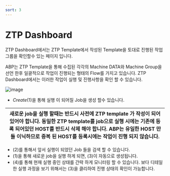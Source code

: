 ```yaml
---
sort: 3
---
```


# ZTP Dashboard
ZTP Dashboard에서는 ZTP Template에서 작성된 Template을 토대로 진행된 작업 그룹을 확인할수 있는 페이지 입니다.

ABP는 ZTP Template을 통해 수집된 각각의 Machine DATA와 Machine Group을 선언 한후 일괄적으로 작업이 진행되는 형태의 Flow를
가지고 있습니다. ZTP Dashboard에서는 이러한 작업이 실행 및 진행사항을 확인 할 수 있습니다.

![image](https://github.com/namuict/abp/assets/152131676/32e44fa9-bf19-4593-a74a-6a3d2c744cb2)

- *Create*(1)을 통해 실행 이 되어질 Job을 생성 할수 있습니다.

| 새로운 job을 실행 할때는 반드시 사전에 ZTP template 가 작성이 되어있어야 합니다. 동일한 ZTP template를 job으로 실행 시에는 기존에 등록 되어있던 HOST를 반드시 삭제 해야 합니다. ABP는 유일한 HOST 만들 이닉하므로 중복 된 HOST를 등록시에는 작업이 진행 되지 않습니다. |
| --- |

- (2)를 통해서 앞서 실행이 되었던 Job 들을 검색 할 수 있습니다.
- (1)을 통해 새로운 job을 실행 하게 되면, (3)이 자동으로 생성됩니다. 
- (4)를 통해 현재 실행 중인 상태를 간략 하게 모니터링 할 수 있습니다. 보다 디테일한 실행 과정을 보기 위해서는 (3)을 클리하여 진행 상태의 확인이 가능합니다.
